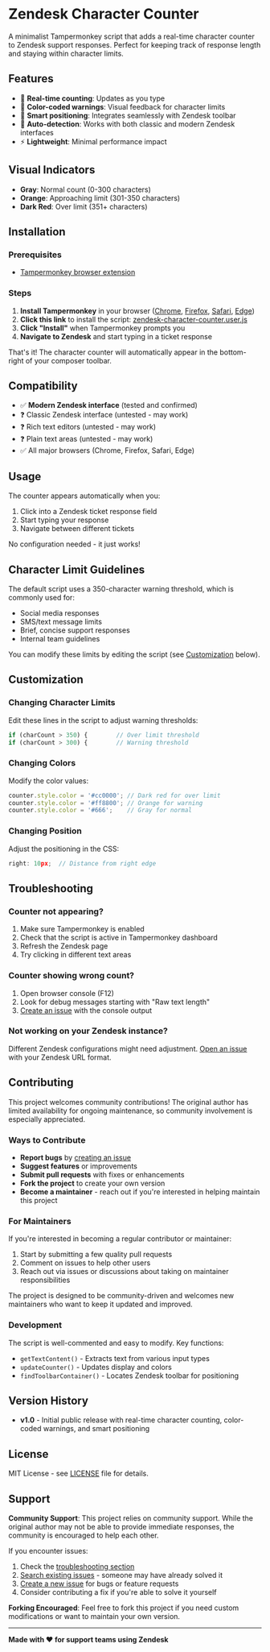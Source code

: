 # Zendesk Character Counter

A minimalist Tampermonkey script that adds a real-time character counter to Zendesk support responses. Perfect for keeping track of response length and staying within character limits.

## Features

- 🔢 **Real-time counting**: Updates as you type
- 🎨 **Color-coded warnings**: Visual feedback for character limits
- 📍 **Smart positioning**: Integrates seamlessly with Zendesk toolbar
- 🔄 **Auto-detection**: Works with both classic and modern Zendesk interfaces
- ⚡ **Lightweight**: Minimal performance impact

## Visual Indicators

- **Gray**: Normal count (0-300 characters)
- **Orange**: Approaching limit (301-350 characters) 
- **Dark Red**: Over limit (351+ characters)

## Installation

### Prerequisites
- [Tampermonkey browser extension](https://www.tampermonkey.net/)

### Steps
1. **Install Tampermonkey** in your browser ([Chrome](https://chrome.google.com/webstore/detail/tampermonkey/dhdgffkkebhmkfjojejmpbldmpobfkfo), [Firefox](https://addons.mozilla.org/en-US/firefox/addon/tampermonkey/), [Safari](https://apps.apple.com/us/app/tampermonkey/id1482490089), [Edge](https://microsoftedge.microsoft.com/addons/detail/tampermonkey/iikmkjmpaadaobahmlepeloendndfphd))
2. **Click this link** to install the script: [zendesk-character-counter.user.js](https://github.com/igotdes/zendesk-character-counter/raw/refs/heads/main/zendesk-character-counter.user.js)
3. **Click "Install"** when Tampermonkey prompts you
4. **Navigate to Zendesk** and start typing in a ticket response

That's it! The character counter will automatically appear in the bottom-right of your composer toolbar.

## Compatibility

- ✅ **Modern Zendesk interface** (tested and confirmed)
- ❓ Classic Zendesk interface (untested - may work)
- ❓ Rich text editors (untested - may work)
- ❓ Plain text areas (untested - may work)
- ✅ All major browsers (Chrome, Firefox, Safari, Edge)

## Usage

The counter appears automatically when you:
1. Click into a Zendesk ticket response field
2. Start typing your response
3. Navigate between different tickets

No configuration needed - it just works!

## Character Limit Guidelines

The default script uses a 350-character warning threshold, which is commonly used for:
- Social media responses
- SMS/text message limits
- Brief, concise support responses
- Internal team guidelines

You can modify these limits by editing the script (see [Customization](#customization) below).

## Customization

### Changing Character Limits
Edit these lines in the script to adjust warning thresholds:
```javascript
if (charCount > 350) {        // Over limit threshold
if (charCount > 300) {        // Warning threshold
```

### Changing Colors
Modify the color values:
```javascript
counter.style.color = '#cc0000'; // Dark red for over limit
counter.style.color = '#ff8800'; // Orange for warning
counter.style.color = '#666';    // Gray for normal
```

### Changing Position
Adjust the positioning in the CSS:
```javascript
right: 10px;  // Distance from right edge
```

## Troubleshooting

### Counter not appearing?
1. Make sure Tampermonkey is enabled
2. Check that the script is active in Tampermonkey dashboard
3. Refresh the Zendesk page
4. Try clicking in different text areas

### Counter showing wrong count?
1. Open browser console (F12)
2. Look for debug messages starting with "Raw text length"
3. [Create an issue](../../issues) with the console output

### Not working on your Zendesk instance?
Different Zendesk configurations might need adjustment. [Open an issue](../../issues) with your Zendesk URL format.

## Contributing

This project welcomes community contributions! The original author has limited availability for ongoing maintenance, so community involvement is especially appreciated.

### Ways to Contribute
- **Report bugs** by [creating an issue](../../issues)
- **Suggest features** or improvements
- **Submit pull requests** with fixes or enhancements
- **Fork the project** to create your own version
- **Become a maintainer** - reach out if you're interested in helping maintain this project

### For Maintainers
If you're interested in becoming a regular contributor or maintainer:
1. Start by submitting a few quality pull requests
2. Comment on issues to help other users
3. Reach out via issues or discussions about taking on maintainer responsibilities

The project is designed to be community-driven and welcomes new maintainers who want to keep it updated and improved.

### Development
The script is well-commented and easy to modify. Key functions:
- `getTextContent()` - Extracts text from various input types
- `updateCounter()` - Updates display and colors
- `findToolbarContainer()` - Locates Zendesk toolbar for positioning

## Version History

- **v1.0** - Initial public release with real-time character counting, color-coded warnings, and smart positioning

## License

MIT License - see [LICENSE](LICENSE) file for details.

## Support

**Community Support**: This project relies on community support. While the original author may not be able to provide immediate responses, the community is encouraged to help each other.

If you encounter issues:
1. Check the [troubleshooting section](#troubleshooting)
2. [Search existing issues](../../issues) - someone may have already solved it
3. [Create a new issue](../../issues/new) for bugs or feature requests
4. Consider contributing a fix if you're able to solve it yourself

**Forking Encouraged**: Feel free to fork this project if you need custom modifications or want to maintain your own version.

---

**Made with ❤️ for support teams using Zendesk**
